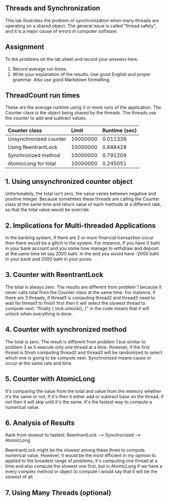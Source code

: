 ## Threads and Synchronization

This lab illustrates the problem of synchronization when many threads are operating on a shared object.  The general issue is called "thread safety", and it is a major cause of errors in computer software.

## Assignment

To the problems on the lab sheet and record your answers here.

1. Record average run times.
2. Write your explanation of the results.  Use good English and proper grammar.  Also use good Markdown formatting.

## ThreadCount run times

These are the average runtime using 3 or more runs of the application.
The Counter class is the object being shared by the threads.
The threads use the counter to add and subtract values.

| Counter class           | Limit              | Runtime (sec)   |
|:------------------------|:-------------------|-----------------|
| Unsynchronized counter  | 10000000           | 0.011338        |
| Using ReentrantLock     | 10000000           | 0.888428        |
| Synchronized method     | 10000000           | 0.791209        |
| AtomicLong for total    | 10000000           | 0.245051        |

## 1. Using unsynchronized counter object

Unfortunately, the total isn't zero, the value varies between negative and positive integer.
Because sometimes these threads are calling the Counter class at the same time and return value of each methods at a different rate, so that the total value would be override. 

## 2. Implications for Multi-threaded Applications

In the banking system, if there are 2 or more financial transaction occur then there would be a glitch in the system. For instance, if you have 0 baht in your bank account and you some how manage to withdraw and deposit at the same time let say 2000 baht. In the end you would have -2000 baht in your bank and 2000 baht in your purse. 

## 3. Counter with ReentrantLock

The total is always zero. The results are different from problem 1 because it never calls total from the Counter class at the same time. For instance, if there are 3 threads, if thread1 is computing thread2 and thread3 need to wait for thread1 to finish first then it will select the slowest thread to compute next. 
"finally { lock.unlock(); }" in the code means that it will unlock when everything is done.

## 4. Counter with synchronized method

The total is zero. The result is different from problem 1 but similar to problem 3 as it execute only one thread at a time. However, if the first thread is finish computing thread2 and thread3 will be randomized to select which one is going to be compute next. 
Synchronized means cause or occur at the same rate and time.

## 5. Counter with AtomicLong

It's comparing the value from the total and value from the memory whether it's the same or not, if it's then it either add or subtract base on the thread, if not then it will skip until it's the same.
It's the fastest way to compute a numerical value.

## 6. Analysis of Results

Rank from slowest to fastest: ReentrantLock --> Synchronized --> AtomicLong

ReentrantLock might be the slowest among these three to compute numerical value. However, it would be the most efficient in my opinion to applied to the broadest range of problems, it's computing one thread at a time and also compute the slowest one first, but in AtomicLong if we have a every complex method or object to compute I would say that it will be the slowest of all.

## 7. Using Many Threads (optional)

